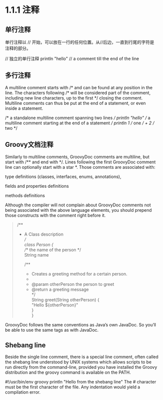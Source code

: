# 1.1.1 注释


## 单行注释
单行注释以 // 开始，可以放在一行的任何位置。从//后边，一直到行尾的字符是注释的部分。

// 独立的单行注释
println "hello" // a comment till the end of the line

## 多行注释


A multiline comment starts with /* and can be found at any position in the line. The characters following /* will be considered part of the comment, including new line characters, up to the first */ closing the comment. Multiline comments can thus be put at the end of a statement, or even inside a statement.

/* a standalone multiline comment
   spanning two lines */
println "hello" /* a multiline comment starting
                   at the end of a statement */
println 1 /* one */ + 2 /* two */

## Groovy文档注释


Similarly to multiline comments, GroovyDoc comments are multiline, but start with /** and end with */. Lines following the first GroovyDoc comment line can optionally start with a star *. Those comments are associated with:

type definitions (classes, interfaces, enums, annotations),

fields and properties definitions

methods definitions

Although the compiler will not complain about GroovyDoc comments not being associated with the above language elements, you should prepend those constructs with the comment right before it.

> 
> /**  
>  * A Class description    
>  */  
> class Person {  
>    /** the name of the person */  
>    String name  
>
>    /**  
>     * Creates a greeting method for a certain person.  
>     *  
>     * @param otherPerson the person to greet  
>     * @return a greeting message    
>     */  
>    String greet(String otherPerson) {  
>       "Hello ${otherPerson}"  
>    }  
>}  

GroovyDoc follows the same conventions as Java’s own JavaDoc. So you’ll be able to use the same tags as with JavaDoc.


## Shebang line


Beside the single line comment, there is a special line comment, often called the shebang line understood by UNIX systems which allows scripts to be run directly from the command-line, provided you have installed the Groovy distribution and the groovy command is available on the PATH.

#!/usr/bin/env groovy
println "Hello from the shebang line"
The # character must be the first character of the file. Any indentation would yield a compilation error.